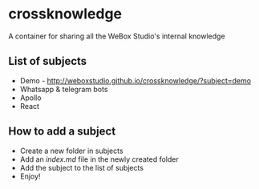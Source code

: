 # crossknowledge
A container for sharing all the WeBox Studio's internal knowledge

## List of subjects
* Demo - http://weboxstudio.github.io/crossknowledge/?subject=demo
* Whatsapp & telegram bots
* Apollo
* React

## How to add a subject
* Create a new folder in subjects
* Add an _index.md_ file in the newly created folder
* Add the subject to the list of subjects
* Enjoy!
